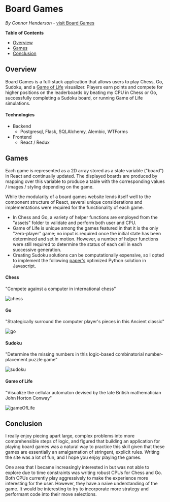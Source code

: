 # Board Games

_By Connor Henderson_ - [visit Board Games](https://board-games1.herokuapp.com/games)

**Table of Contents**

- [Overview](#overview)
- [Games](#games)
- [Conclusion](#conclusion)

## Overview

Board Games is a full-stack application that allows users to play Chess, Go, Sudoku, and a [Game of Life](http://rappamappa.herokuapp.com/) visualizer. Players earn points and compete for higher positions on the leaderboards by beating my CPU in Chess or Go, successfully completing a Sudoku board, or running Game of Life simulations.

#### Technologies

- Backend
  - Postgresql, Flask, SQLAlchemy, Alembic, WTForms
- Frontend
  - React / Redux

## Games

Each game is represented as a 2D array stored as a state variable ("board") in React and continually updated. The displayed boards are produced by mapping over this variable to produce a table with the corresponding values / images / styling depending on the game.

While the modularity of a board games website lends itself well to the component structure of React, several unique considerations and implementations were required for the functionality of each game.

- In Chess and Go, a variety of helper functions are employed from the "assets" folder to validate and perform both user and CPU.
- Game of Life is unique among the games featured in that it is the only "zero-player" game; no input is required once the initial state has been determined and set in motion. However, a number of helper functions were still required to determine the status of each cell in each successive generation.
- Creating Sudoku solutions can be computationally expensive, so I opted to implement the following [paper's](https://ocw.mit.edu/courses/electrical-engineering-and-computer-science/6-s095-programming-for-the-puzzled-january-iap-2018/puzzle-8-you-wont-want-to-play-sudoku-again/MIT6_S095IAP18_Puzzle_8.pdf) optimized Python solution in Javascript.

#### Chess

"Compete against a computer in international chess"

![chess](https://user-images.githubusercontent.com/78612354/127689155-e01c833c-2dfb-4983-aecf-f65f446b2c46.gif)

#### Go

"Strategically surround the computer player's pieces in this Ancient classic"

![go](https://user-images.githubusercontent.com/78612354/127688633-0944bac4-1c4f-4ecd-be39-172b6df0244c.gif)

#### Sudoku

"Determine the missing numbers in this logic-based combinatorial number-placement puzzle game"

![sudoku](https://user-images.githubusercontent.com/78612354/127688994-86f5b4db-d4d9-4d9d-bbf6-9d7bbbe1d93b.gif)

#### Game of Life

"Visualize the cellular automaton devised by the late British mathematician John Horton Conway"

![gameOfLife](https://user-images.githubusercontent.com/78612354/127689204-0e7011e2-ad8e-410c-82fc-49158dd1f39f.gif)

## Conclusion

I really enjoy piecing apart large, complex problems into more comprehensible steps of logic, and figured that building an application for playing board games was a natural way to practice this skill given that these games are essentially an amalgamation of stringent, explicit rules. Writing the site was a lot of fun, and I hope you enjoy playing the games.

One area that I became increasingly interested in but was not able to explore due to time constraints was writing robust CPUs for Chess and Go. Both CPUs currently play aggressively to make the experience more interesting for the user. However, they have a naive understanding of the game. It would be interesting to try to incorporate more strategy and performant code into their move selections.
